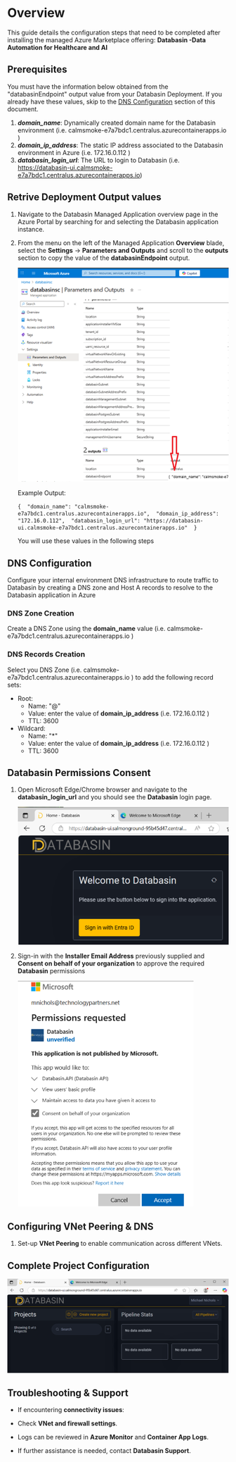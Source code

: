 # Overview

This guide details the configuration steps that need to be completed after installing the managed Azure Marketplace offering: **Databasin -Data Automation for Healthcare and AI**

## Prerequisites
You must have the information below obtained from the "databasinEndpoint" output value from your Databasin Deployment. If you already have these values, skip to the [DNS Configuration](#dns-configuration) section of this document.
1. ***domain_name***: Dynamically created domain name for the Databasin environment (i.e. calmsmoke-e7a7bdc1.centralus.azurecontainerapps.io )
1. ***domain_ip_address***: The static IP address associated to the Databasin environment in Azure (i.e. 172.16.0.112 )
1. ***databasin_login_url***: The URL to login to Databasin (i.e. https://databasin-ui.calmsmoke-e7a7bdc1.centralus.azurecontainerapps.io)

## Retrive Deployment Output values
1. Navigate to the Databasin Managed Application overview page in the Azure Portal by searching for and selecting the Databasin application instance.
1. From the menu on the left of the Managed Application **Overview** blade, select the **Settings** -> **Parameters and Outputs**  and scroll to the **outputs** section to copy the value of the **databasinEndpoint** output.
   
   ![](./install/media/image9.png)
  
   Example Output:
   ``` 
   {  "domain_name": "calmsmoke-e7a7bdc1.centralus.azurecontainerapps.io",  "domain_ip_address": "172.16.0.112",  "databasin_login_url": "https://databasin-ui.calmsmoke-e7a7bdc1.centralus.azurecontainerapps.io"  }
   ```
   You will use these values in the following steps


## DNS Configuration
Configure your internal environment DNS infrastructure to route traffic to Databasin by creating a DNS zone and Host A records to resolve to the Databasin application in Azure


### DNS Zone Creation
Create a DNS Zone using the **domain_name** value (i.e. calmsmoke-e7a7bdc1.centralus.azurecontainerapps.io )
### DNS Records Creation
Select you DNS Zone (i.e. calmsmoke-e7a7bdc1.centralus.azurecontainerapps.io ) to add the following record sets:
- Root:
    - Name: "@"
    - Value: enter the value of **domain_ip_address** (i.e. 172.16.0.112 )
    - TTL: 3600
- Wildcard:
    - Name: "*"
    - Value: enter the value of **domain_ip_address** (i.e. 172.16.0.112 )
    - TTL: 3600


## Databasin Permissions Consent

1. Open Microsoft Edge/Chrome browser and navigate to the **databasin_login_url** and you should see the **Databasin** login page.
    
    ![](./post_install/media/image1.png)

2.  Sign-in with the **Installer Email Address** previously supplied and **Consent on behalf of your organization** to approve the required **Databasin** permissions

    ![](./post_install/media/image2.png)

## Configuring VNet Peering & DNS

1.  Set-up **VNet Peering** to enable communication across different VNets.

##  Complete Project Configuration

![](./post_install/media/image3.png)


## Troubleshooting & Support

- If encountering **connectivity issues**:

- Check **VNet and firewall settings**.

- Logs can be reviewed in **Azure Monitor** and **Container App Logs**.

- If further assistance is needed, contact **Databasin Support**.
